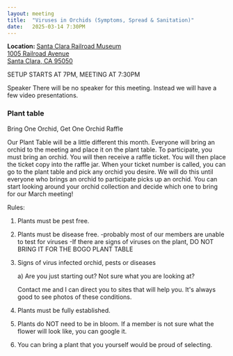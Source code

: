 ```yaml
---
layout: meeting
title:  "Viruses in Orchids (Symptoms, Spread & Sanitation)"
date:   2025-03-14 7:30PM
---
```

<b>Location: </b><a href = "https://maps.app.goo.gl/7Fe7Ghb5wu6cFojJ9">Santa Clara Railroad Museum<br/>
1005 Railroad Avenue<br/>
Santa Clara, CA 95050<br/>
</a>

SETUP STARTS AT 7PM, MEETING AT 7:30PM

Speaker
There will be no speaker for this meeting.  Instead we will have a few video presentations.

### Plant table
  
Bring One Orchid, Get One Orchid Raffle

Our Plant Table will be a little different this month.  Everyone will bring an orchid to the meeting and place it on the plant table.  To participate, you must bring an orchid.  You will then receive a raffle ticket.  You will then place the ticket copy into the raffle jar.  When your ticket number is called, you can go to the plant table and pick any orchid you desire.  We will do this until everyone who brings an orchid to participate picks up an orchid.  You can start looking around your orchid collection and decide which one to bring for our March meeting!

Rules:
1)  Plants must be pest free.
2)  Plants must be disease free.
     -probably most of our members are unable to test for viruses
     -If there are signs of viruses on the plant, DO NOT BRING IT FOR
     THE BOGO PLANT TABLE
3)  Signs of virus infected orchid, pests or diseases

    a) Are you just starting out?  Not sure what you are looking at?

    Contact me and I can direct you to sites that will help you.  It's always good to see photos of these conditions.  

4)  Plants must be fully established.
5)  Plants do NOT need to be in bloom.  If a member is not sure what the flower will look like, you can google it.
6)  You can bring a plant that you yourself would be proud of selecting.  

